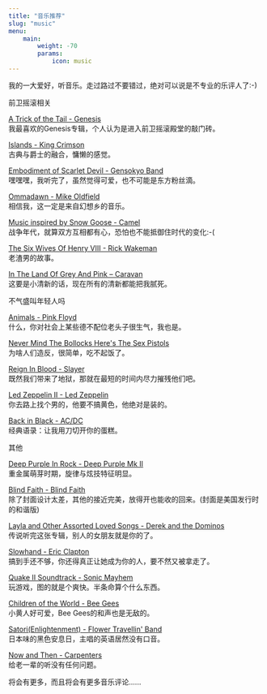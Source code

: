 ```yaml
---
title: "音乐推荐"
slug: "music"
menu:
    main:
        weight: -70
        params: 
            icon: music
---
```


我的一大爱好，听音乐。走过路过不要错过，绝对可以说是不专业的乐评人了:-)

前卫摇滚相关

[A Trick of the Tail - Genesis](/p/a-trick-of-the-tail-review/)  
我最喜欢的Genesis专辑，个人认为是进入前卫摇滚殿堂的敲门砖。

[Islands - King Crimson](/p/islands-review/)  
古典与爵士的融合，慵懒的感觉。

[Embodiment of Scarlet Devil - Gensokyo Band](/p/gensokyo-band-promotion-file/)  
嘿嘿嘿，我听完了，虽然觉得可爱，也不可能是东方粉丝滴。

[Ommadawn - Mike Oldfield](https://www.discogs.com/master/16108-Mike-Oldfield-Ommadawn)  
相信我，这一定是来自幻想乡的音乐。

[Music inspired by Snow Goose - Camel](https://www.discogs.com/master/33562-Camel-The-Snow-Goose)  
战争年代，就算双方互相都有心，恐怕也不能抵御住时代的变化:-(

[The Six Wives Of Henry VIII - Rick Wakeman](https://www.discogs.com/master/57940-Rick-Wakeman-The-Six-Wives-Of-Henry-VIII)  
老渣男的故事。

[In The Land Of Grey And Pink – Caravan](https://www.discogs.com/master/11733-Caravan-In-The-Land-Of-Grey-And-Pink)  
这要是小清新的话，现在所有的清新都能把我腻死。

不气盛叫年轻人吗

[Animals - Pink Floyd](https://www.discogs.com/master/10370-Pink-Floyd-Animals)  
什么，你对社会上某些德不配位老头子很生气，我也是。

[Never Mind The Bollocks Here's The Sex Pistols](https://www.discogs.com/master/30445-Sex-Pistols-Never-Mind-The-Bollocks-Heres-The-Sex-Pistols)  
为啥人们造反，很简单，吃不起饭了。

[Reign In Blood ‎- Slayer](https://www.discogs.com/master/7728-Slayer-Reign-In-Blood)  
既然我们带来了地狱，那就在最短的时间内尽力摧残他们吧。

[Led Zeppelin II - Led Zeppelin](https://www.discogs.com/master/4170-Led-Zeppelin-Led-Zeppelin-II)  
你去路上找个男的，他要不搞黄色，他绝对是装的。

[Back in Black - AC/DC](https://www.discogs.com/master/8471-ACDC-Back-In-Black)  
经典语录：让我用刀切开你的蛋糕。

其他

[Deep Purple In Rock - Deep Purple Mk II](https://www.discogs.com/master/1439-Deep-Purple-Deep-Purple-In-Rock)  
重金属萌芽时期，旋律与炫技特征明显。

[Blind Faith - Blind Faith](https://www.discogs.com/release/1139803-Blind-Faith-Blind-Faith)  
除了封面设计太差，其他的接近完美，放得开也能收的回来。(封面是美国发行时的和谐版)

[Layla and Other Assorted Loved Songs - Derek and the Dominos](https://www.discogs.com/master/76678-Derek-And-The-Dominos-Layla-And-Other-Assorted-Love-Songs)  
传说听完这张专辑，别人的女朋友就是你的了。

[Slowhand - Eric Clapton](https://www.discogs.com/master/433056-Eric-Clapton-Slowhand)  
搞到手还不够，你还得真正让她成为你的人，要不然又被拿走了。

[‎Quake II Soundtrack - Sonic Mayhem](https://www.discogs.com/master/509554-Sonic-Mayhem-Quake-II)  
玩游戏，图的就是个爽快。半条命算个什么东西。

[Children of the World - Bee Gees](https://www.discogs.com/master/22819-Bee-Gees-Children-Of-The-World)  
小黄人好可爱，Bee Gees的和声也是无敌的。

[Satori(Enlightenment) - Flower Travellin' Band](https://www.discogs.com/master/35434-Flower-Travellin-Band-Satori)  
日本味的黑色安息日，主唱的英语居然没有口音。

[Now and Then - Carpenters](https://www.discogs.com/master/85055-Carpenters-Now-Then)  
给老一辈的听没有任何问题。

将会有更多，而且将会有更多音乐评论......

